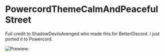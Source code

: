 # PowercordThemeCalmAndPeacefulStreet
Full credit to ShadowDevilsAvenged who made this for BetterDiscord.
I just ported it to Powercord.

![Prewiew:](https://media.discordapp.net/attachments/765554690304901181/842336846914256906/13-05-2021_11_45-announcements_-_Discord.png)
